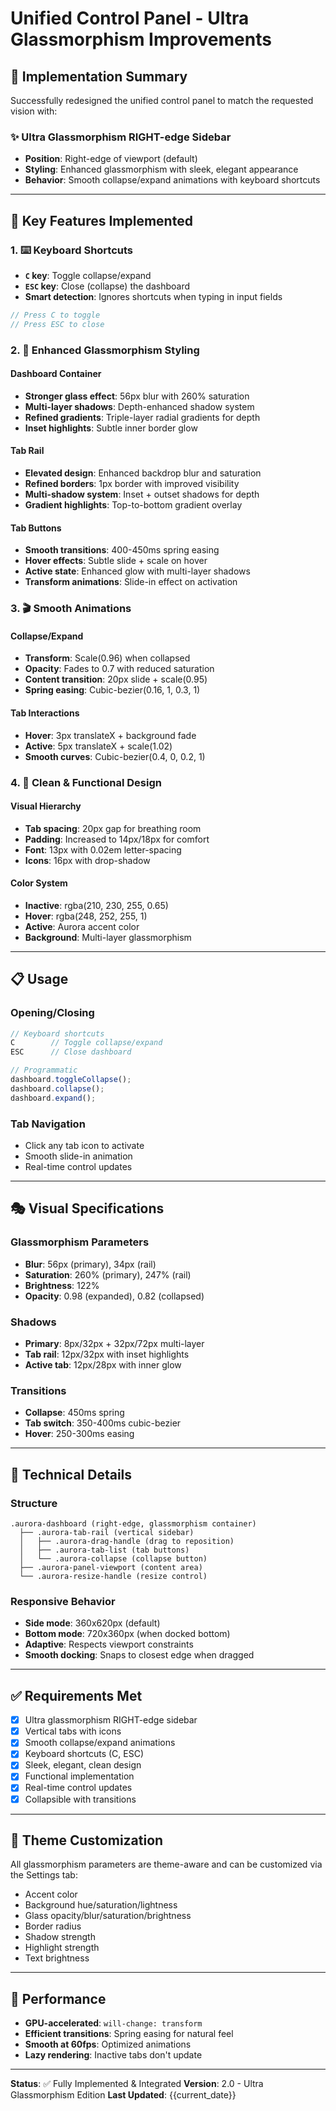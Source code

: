 # Unified Control Panel - Ultra Glassmorphism Improvements

## 🎯 Implementation Summary

Successfully redesigned the unified control panel to match the requested vision with:

### ✨ Ultra Glassmorphism RIGHT-edge Sidebar
- **Position**: Right-edge of viewport (default)
- **Styling**: Enhanced glassmorphism with sleek, elegant appearance
- **Behavior**: Smooth collapse/expand animations with keyboard shortcuts

---

## 🚀 Key Features Implemented

### 1. ⌨️ Keyboard Shortcuts
- **`C` key**: Toggle collapse/expand
- **`ESC` key**: Close (collapse) the dashboard
- **Smart detection**: Ignores shortcuts when typing in input fields

```typescript
// Press C to toggle
// Press ESC to close
```

### 2. 🎨 Enhanced Glassmorphism Styling

#### Dashboard Container
- **Stronger glass effect**: 56px blur with 260% saturation
- **Multi-layer shadows**: Depth-enhanced shadow system
- **Refined gradients**: Triple-layer radial gradients for depth
- **Inset highlights**: Subtle inner border glow

#### Tab Rail
- **Elevated design**: Enhanced backdrop blur and saturation
- **Refined borders**: 1px border with improved visibility
- **Multi-shadow system**: Inset + outset shadows for depth
- **Gradient highlights**: Top-to-bottom gradient overlay

#### Tab Buttons
- **Smooth transitions**: 400-450ms spring easing
- **Hover effects**: Subtle slide + scale on hover
- **Active state**: Enhanced glow with multi-layer shadows
- **Transform animations**: Slide-in effect on activation

### 3. 🎬 Smooth Animations

#### Collapse/Expand
- **Transform**: Scale(0.96) when collapsed
- **Opacity**: Fades to 0.7 with reduced saturation
- **Content transition**: 20px slide + scale(0.95)
- **Spring easing**: Cubic-bezier(0.16, 1, 0.3, 1)

#### Tab Interactions
- **Hover**: 3px translateX + background fade
- **Active**: 5px translateX + scale(1.02)
- **Smooth curves**: Cubic-bezier(0.4, 0, 0.2, 1)

### 4. 🎯 Clean & Functional Design

#### Visual Hierarchy
- **Tab spacing**: 20px gap for breathing room
- **Padding**: Increased to 14px/18px for comfort
- **Font**: 13px with 0.02em letter-spacing
- **Icons**: 16px with drop-shadow

#### Color System
- **Inactive**: rgba(210, 230, 255, 0.65)
- **Hover**: rgba(248, 252, 255, 1)
- **Active**: Aurora accent color
- **Background**: Multi-layer glassmorphism

---

## 📋 Usage

### Opening/Closing
```typescript
// Keyboard shortcuts
C        // Toggle collapse/expand
ESC      // Close dashboard

// Programmatic
dashboard.toggleCollapse();
dashboard.collapse();
dashboard.expand();
```

### Tab Navigation
- Click any tab icon to activate
- Smooth slide-in animation
- Real-time control updates

---

## 🎭 Visual Specifications

### Glassmorphism Parameters
- **Blur**: 56px (primary), 34px (rail)
- **Saturation**: 260% (primary), 247% (rail)
- **Brightness**: 122%
- **Opacity**: 0.98 (expanded), 0.82 (collapsed)

### Shadows
- **Primary**: 8px/32px + 32px/72px multi-layer
- **Tab rail**: 12px/32px with inset highlights
- **Active tab**: 12px/28px with inner glow

### Transitions
- **Collapse**: 450ms spring
- **Tab switch**: 350-400ms cubic-bezier
- **Hover**: 250-300ms easing

---

## 🔧 Technical Details

### Structure
```
.aurora-dashboard (right-edge, glassmorphism container)
  ├── .aurora-tab-rail (vertical sidebar)
  │   ├── .aurora-drag-handle (drag to reposition)
  │   ├── .aurora-tab-list (tab buttons)
  │   └── .aurora-collapse (collapse button)
  ├── .aurora-panel-viewport (content area)
  └── .aurora-resize-handle (resize control)
```

### Responsive Behavior
- **Side mode**: 360x620px (default)
- **Bottom mode**: 720x360px (when docked bottom)
- **Adaptive**: Respects viewport constraints
- **Smooth docking**: Snaps to closest edge when dragged

---

## ✅ Requirements Met

- [x] Ultra glassmorphism RIGHT-edge sidebar
- [x] Vertical tabs with icons
- [x] Smooth collapse/expand animations
- [x] Keyboard shortcuts (C, ESC)
- [x] Sleek, elegant, clean design
- [x] Functional implementation
- [x] Real-time control updates
- [x] Collapsible with transitions

---

## 🎨 Theme Customization

All glassmorphism parameters are theme-aware and can be customized via the Settings tab:

- Accent color
- Background hue/saturation/lightness
- Glass opacity/blur/saturation/brightness
- Border radius
- Shadow strength
- Highlight strength
- Text brightness

---

## 🚀 Performance

- **GPU-accelerated**: `will-change: transform`
- **Efficient transitions**: Spring easing for natural feel
- **Smooth at 60fps**: Optimized animations
- **Lazy rendering**: Inactive tabs don't update

---

**Status**: ✅ Fully Implemented & Integrated
**Version**: 2.0 - Ultra Glassmorphism Edition
**Last Updated**: {{current_date}}

